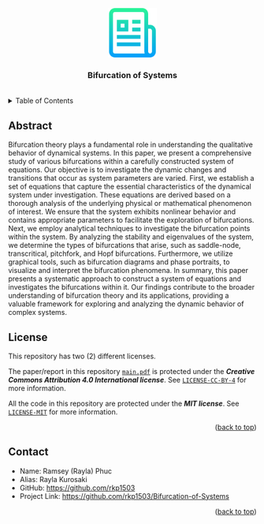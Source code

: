 <!--
*** Author: Rayla Kurosaki
*** GitHub: https://github.com/rkp1503
-->
<!DOCTYPE html>
<html>
    <head>
        <a name="readme-top"></a>
        <!-- PROJECT LOGO -->
        <div align="center">
            <a href="https://github.com/rkp1503/Bifurcation-of-Systems"><img src="assets/logo.png" alt="Logo" width="100" height="auto"></a>
            <h3 align="center">Bifurcation of Systems</h3>
            <br />
        </div>
    </head>
    <body>
		<details>
			<!-- TABLE OF CONTENTS -->
			<summary>Table of Contents</summary>
			<ol>
				<li><a href="#abstract">Abstract</a></li>
	            <!-- <li><a href="#built-with">Built With</a></li> -->
	            <li><a href="#license">License</a></li>
	            <li><a href="#contact">Contact</a></li>
	            <!-- <li><a href="#acknowledgments">Acknowledgments</a></li> -->
	        </ol>
		</details>
		<!-- ABSTRACT -->
        <div>
			<h2 id="abstract">Abstract</h2>
			<p>
                Bifurcation theory plays a fundamental role in understanding the qualitative behavior of dynamical systems. In this paper, we present a comprehensive study of various bifurcations within a carefully constructed system of equations. Our objective is to investigate the dynamic changes and transitions that occur as system parameters are varied. First, we establish a set of equations that capture the essential characteristics of the dynamical system under investigation. These equations are derived based on a thorough analysis of the underlying physical or mathematical phenomenon of interest. We ensure that the system exhibits nonlinear behavior and contains appropriate parameters to facilitate the exploration of bifurcations. Next, we employ analytical techniques to investigate the bifurcation points within the system. By analyzing the stability and eigenvalues of the system, we determine the types of bifurcations that arise, such as saddle-node, transcritical, pitchfork, and Hopf bifurcations. Furthermore, we utilize graphical tools, such as bifurcation diagrams and phase portraits, to visualize and interpret the bifurcation phenomena. In summary, this paper presents a systematic approach to construct a system of equations and investigates the bifurcations within it. Our findings contribute to the broader understanding of bifurcation theory and its applications, providing a valuable framework for exploring and analyzing the dynamic behavior of complex systems.
            </p>
        </div>
        <!-- BUILT WITH -->
        <!-- <div>
        <h2 id="built-with">Built With</h2>
        <p></p>
    </div> -->
        <!-- LICENSE -->
        <div>
            <h2 id="license">License</h2>
            <p>This repository has two (2) different licenses.</p>
            <p>The paper/report in this repository <a href="report\main.pdf"><code>main.pdf</code></a> is protected under the <b><i>Creative Commons Attribution 4.0 International license</i></b>. See <a href="LICENSE-CC-BY-4"><code>LICENSE-CC-BY-4</code></a> for more information.</p>
			<p>All the code in this repository are protected under the <b><i>MIT license</i></b>. See <a href="LICENSE-MIT"><code>LICENSE-MIT</code></a> for more information.</p>
			<p align="right">(<a href="#readme-top">back to top</a>)</p>
		</div>
		<!-- Contact -->
		<div>
			<h2 id="contact">Contact</h2>
			<ul>
				<li>Name: Ramsey (Rayla) Phuc</li>
				<li>Alias: Rayla Kurosaki</li>
				<li>GitHub: <a href="https://github.com/rkp1503">https://github.com/rkp1503</a></li>
				<li>Project Link: <a href="https://github.com/rkp1503/Bifurcation-of-Systems">https://github.com/rkp1503/Bifurcation-of-Systems</a></li>
			</ul>
			<p align="right">(<a href="#readme-top">back to top</a>)</p>
		</div>
    </body>
</html>
